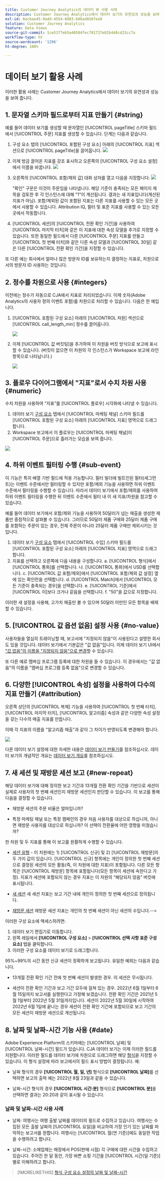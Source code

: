 ```yaml
---
title: Customer Journey Analytics의 데이터 뷰 사용 사례
description: Customer Journey Analytics에서 데이터 보기의 유연성과 성능을 보여 주는 여러 사용 사례
exl-id: 6ecbae45-9add-4554-8d83-b06ad016fea9
solution: Customer Journey Analytics
feature: Data Views
source-git-commit: 1ce51f7eb5a40584fec781727e82b448cd23cc7a
workflow-type: ht
source-wordcount: '1296'
ht-degree: 100%

---
```


# 데이터 보기 활용 사례

이러한 활용 사례는 Customer Journey Analytics에서 데이터 보기의 유연성과 성능을 보여 줍니다.

## 1. 문자열 스키마 필드로부터 지표 만들기 {#string}

예를 들어 데이터 보기를 생성할 때 문자열인 [!UICONTROL pageTitle] 스키마 필드에서 [!UICONTROL 주문] 지표를 생성할 수 있습니다. 단계는 다음과 같습니다.

1. 구성 요소 탭의 [!UICONTROL 포함된 구성 요소] 아래의 [!UICONTROL 지표] 섹션으로 [!UICONTROL pageTitle]을 끌어옵니다.
   ![](assets/use-case1a.png)
1. 이제 방금 끌어온 지표를 강조 표시하고 오른쪽의 [!UICONTROL 구성 요소 설정]에서 이름을 바꿉니다.
   ![](assets/orders.png)
1. 오른쪽의 [!UICONTROL 포함/제외 값] 대화 상자를 열고 다음을 지정합니다.
   ![](assets/orders2.png)

   &quot;확인&quot; 구문은 이것이 주문임을 나타냅니다. 해당 기준이 충족되는 모든 페이지 제목을 검토한 후 각 인스턴스에 대해 &quot;1&quot;이 계산됩니다. 결과는 새 지표입니다(계산된 지표가 아님). 포함/제외된 값이 포함된 지표는 다른 지표를 사용할 수 있는 모든 곳에서 사용할 수 있습니다. Attribution IQ, 필터 및 표준 지표를 사용할 수 있는 모든 곳에서 작동합니다.
1. [!UICONTROL 세션]의 [!UICONTROL 전환 확인 기간]을 사용하여 [!UICONTROL 마지막 터치]와 같은 이 지표에 대한 속성 모델을 추가로 지정할 수 있습니다.
또한 동일한 필드에서 다른 [!UICONTROL 주문] 지표를 만들고 [!UICONTROL 첫 번째 터치]와 같은 다른 속성 모델과 [!UICONTROL 30일] 같은 다른 [!UICONTROL 전환 확인 기간]을 지정할 수 있습니다.

또 다른 예는 회사에서 얼마나 많은 방문자 ID를 보유하는지 결정하는 지표로, 차원으로서의 방문자 ID 사용하는 것입니다.

## 2. 정수를 차원으로 사용 {#integers}

이전에는 정수가 자동으로 CJA에서 지표로 처리되었습니다. 이제 숫자(Adobe Analytics의 사용자 정의 이벤트 포함)를 차원으로 처리할 수 있습니다. 다음은 한 예입니다.

1. [!UICONTROL 포함된 구성 요소] 아래의 [!UICONTROL 차원] 섹션으로 [!UICONTROL call_length_min] 정수를 끌어옵니다.

   ![](assets/integers.png)

1. 이제 [!UICONTROL 값 버킷팅]을 추가하여 이 차원을 버킷 방식으로 보고에 표시할 수 있습니다. (버킷이 없으면 이 차원의 각 인스턴스가 Workspace 보고에 라인 항목으로 나타납니다.)

   ![](assets/bucketing.png)

## 3. 플로우 다이어그램에서 &quot;지표&quot;로서 수치 차원 사용 {#numeric}

수치 차원을 사용하여 “지표”를 [!UICONTROL  플로우] 시각화에 나타낼 수 있습니다.

1. 데이터 보기 [구성 요소](https://experienceleague.adobe.com/docs/analytics-platform/using/cja-dataviews/create-dataview.html?lang=ko-KR#configure-component-settings) 탭에서 [!UICONTROL 마케팅 채널] 스키마 필드를 [!UICONTROL 포함된 구성 요소] 아래의 [!UICONTROL 지표] 영역으로 드래그합니다.
2. Workspace 보고에서 이 플로우는 [!UICONTROL 마케팅 채널]이 [!UICONTROL 주문]으로 흘러가는 모습을 보여 줍니다.

![](assets/flow.png)

## 4. 하위 이벤트 필터링 수행 {#sub-event}

이 기능은 특히 배열 기반 필드에 적용 가능합니다. 필터 빌더에 빌트인된 필터(세그먼트)는 이벤트 수준에서만 필터링할 수 있지만 포함/제외 기능을 사용하면 하위 이벤트 수준에서 필터링을 수행할 수 있습니다. 따라서 데이터 보기에서 포함/제외를 사용하여 하위 이벤트 필터링을 수행한 뒤 이벤트 수준에서 필터 내 이 새 지표/차원을 참고할 수 있습니다.

예를 들어 데이터 보기에서 포함/제외 기능을 사용하여 50달러가 넘는 매출을 생성한 제품만 중점적으로 살펴볼 수 있습니다. 그러므로 50달러 제품 구매와 25달러 제품 구매를 포함하는 주문이 있는 경우, 전체 주문이 아니라 25달러 제품 구매만 제외시키는 것입니다.

1. 데이터 보기 [구성 요소](https://experienceleague.adobe.com/docs/analytics-platform/using/cja-dataviews/create-dataview.html?lang=ko-KR#configure-component-settings) 탭에서 [!UICONTROL 수입] 스키마 필드를 [!UICONTROL 포함된 구성 요소] 아래의 [!UICONTROL 지표] 영역으로 드래그합니다.
1. 지표를 선택하고 오른쪽에 다음 내용을 구성합니다.
a. [!UICONTROL 형식]에서 [!UICONTROL 통화]를 선택합니다.
나. [!UICONTROL 통화]에서 USD를 선택합니다.
c. [!UICONTROL 값 포함/제외]에서 [!UICONTROL 포함/제외 값 설정] 옆에 있는 확인란을 선택합니다.
d. [!UICONTROL Match]에서 [!UICONTROL 모든 기준이 충족되는 경우]을 선택합니다.
e. [!UICONTROL 기준]에서 [!UICONTROL 이]보다 크거나 같음을 선택합니다.
f. &quot;50&quot;을 값으로 지정합니다.

이러한 새 설정을 사용해, 고가치 매출만 볼 수 있으며 50달러 미만인 모든 항목을 배제할 수 있습니다.

## 5. [!UICONTROL 값 옵션 없음] 설정 사용 {#no-value}

사용자들을 열심히 트레이닝할 때, 보고서에 &quot;지정되지 않음&quot;이 사용된다고 설명한 회사도 있을 것입니다. 데이터 보기에서 기본값은 &quot;값 없음&quot;입니다. 이제 데이터 보기 UI에서 [&quot;값 없음&quot;의 이름을 &quot;지정되지 않음&quot;으로 변경](https://experienceleague.adobe.com/docs/analytics-platform/using/cja-dataviews/create-dataview.html?lang=ko-KR#configure-no-value-options-settings)할 수 있습니다.

또 다른 예로 멤버십 프로그램 등록에 대한 차원을 들 수 있습니다. 이 경우에서는 &quot;값 없음&quot;의 이름을 &quot;멤버십 프로그램 등록 없음&quot;으로 변경할 수 있습니다.

## 6. 다양한 [!UICONTROL 속성] 설정을 사용하여 다수의 지표 만들기 {#attribution}

오른쪽 상단의 [!UICONTROL 복제] 기능을 사용하여 [!UICONTROL 첫 번째 터치], [!UICONTROL 마지막 터치], [!UICONTROL 알고리즘] 속성과 같은 다양한 속성 설정을 갖는 다수의 매출 지표를 만듭니다.

이때 각 지표의 이름을 &quot;알고리즘 매출&quot;과 같이 그 차이가 반영되도록 변경해야 합니다.

![](assets/algo-revenue.png)

다른 데이터 보기 설정에 대한 자세한 내용은 [데이터 보기 만들기](/help/data-views/create-dataview.md)를 참조하십시오.
데이터 보기의 개념적인 개요는 [데이터 보기 개요](/help/data-views/data-views.md)를 참조하십시오.

## 7. 새 세션 및 재방문 세션 보고 {#new-repeat}

해당 데이터 보기에 대해 정의한 보고 기간과 13개월 전환 확인 기간을 기반으로 세션이 실제로 사용자의 첫 번째 세션인지 재방문 세션인지 판단할 수 있습니다. 이 보고를 통해 다음을 결정할 수 있습니다.

* 재방문 세션의 주문 비율은 얼마입니까?

* 특정 마케팅 채널 또는 특정 캠페인의 경우 처음 사용자를 대상으로 하십니까, 아니면 재방문 사용자를 대상으로 하십니까? 이 선택이 전환율에 어떤 영향을 미쳤습니까?

한 차원 및 두 지표를 통해 이 보고를 원활하게 수행할 수 있습니다.

* [세션 유형](https://experienceleague.adobe.com/docs/analytics-platform/using/cja-dataviews/component-reference.html?lang=ko-KR#optional) - 이 차원에는 1) [!UICONTROL 신규] 및 2) [!UICONTROL 재방문]의 두 가지 값이 있습니다. [!UICONTROL 신규] 항목에는 개인이 정의한 첫 번째 세션으로 결정된 세션의 모든 활동(즉, 이 차원에 대한 지표)이 포함됩니다. 다른 모든 항목은 [!UICONTROL 재방문] 항목에 포함됩니다(모든 항목이 세션에 속한다고 가정). 지표가 세션에 포함되지 않는 경우 지표는 이 차원의 “해당되지 않음” 버킷에 표시됩니다.

* [새 세션](https://experienceleague.adobe.com/docs/analytics-platform/using/cja-dataviews/component-reference.html?lang=ko-KR#optional) 새 세션 지표는 보고 기간 내에 개인이 정의한 첫 번째 세션으로 정의됩니다.

* [재방문 세션](https://experienceleague.adobe.com/docs/analytics-platform/using/cja-dataviews/component-reference.html?lang=ko-KR#optional) 재방문 세션 지표는 개인의 첫 번째 세션이 아닌 세션의 수입니다.-->

이러한 구성 요소에 액세스하려면:

1. 데이터 보기 편집기로 이동합니다.
1. 왼쪽 레일에서 **[!UICONTROL 구성 요소]** > **[!UICONTROL 선택 사항 표준 구성 요소]** 탭을 클릭합니다.
1. 이러한 구성 요소를 데이터 보기로 드래그합니다.

95%~99%의 시간 동안 신규 세션이 정확하게 보고됩니다. 유일한 예외는 다음과 같습니다.

* 13개월 전환 확인 기간 전에 첫 번째 세션이 발생한 경우. 이 세션은 무시됩니다.

* 세션이 전환 확인 기간과 보고 기간 모두에 걸쳐 있는 경우. 2022년 6월 1일부터 6월 15일까지 보고서를 실행한다고 가정해 보겠습니다. 전환 확인 기간은 2021년 5월 1일부터 2022년 5월 31일까지입니다. 세션이 2022년 5월 30일에 시작하여 2022년 6월 1일에 끝나는 경우 세션이 전환 확인 기간에 포함되므로 보고 기간의 모든 세션이 재방문 세션으로 계산됩니다.

## 8. 날짜 및 날짜-시간 기능 사용 {#date}

Adobe Experience Platform의 스키마에는 [!UICONTROL 날짜] 및 [!UICONTROL 날짜-시간] 필드가 있습니다. CJA 데이터 보기는 이제 이러한 필드를 지원합니다. 이러한 필드를 데이터 보기에 차원으로 드래그하면 해당 [형식](/help/data-views/component-settings/format.md)을 지정할 수 있습니다. 이 형식 설정에 따라 보고에서의 필드 표시 방법이 결정됩니다. 예:

* 날짜 형식의 경우 **[!UICONTROL 월, 일, 년]** 형식으로 **[!UICONTROL 날짜]**&#x200B;를 선택하면 보고의 출력 예는 2022년 8월 23일과 같을 수 있습니다.

* 날짜-시간 형식의 경우 **[!UICONTROL 시간:분]** 형식으로 **[!UICONTROL 분]**&#x200B;을 선택하면 결과는 20:20과 같이 표시될 수 있습니다.

### 날짜 및 날짜-시간 사용 사례

* 날짜: 여행사는 여행 출발 날짜를 데이터의 필드로 수집하고 있습니다. 여행사는 수집된 모든 출발 날짜의 [!UICONTROL 요일]을 비교하여 가장 인기 있는 날짜를 파악하는 보고서를 원합니다. 여행사는 [!UICONTROL 월(연 기준)]에도 동일한 작업을 수행하려고 합니다.

* 날짜-시간: 소매업체는 매장에서 POS(판매 시점) 각 구매에 대한 시간을 수집하고 있습니다. 주어진 한 달 동안, 가장 바쁜 쇼핑 기간을 [!UICONTROL 시간(일 기준)]별로 이해하려고 합니다.

>[!MORELIKETHIS]
>[형식 구성 요소 설정의 날짜 및 날짜-시간](/help/data-views/component-settings/format.md)

